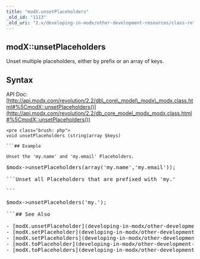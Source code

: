 ```yaml
---
title: "modX.unsetPlaceholders"
_old_id: "1113"
_old_uri: "2.x/developing-in-modx/other-development-resources/class-reference/modx/modx.unsetplaceholders"
---
```


## modX::unsetPlaceholders

Unset multiple placeholders, either by prefix or an array of keys.

## Syntax

API Doc: [http://api.modx.com/revolution/2.2/db\_core\_model\_modx\_modx.class.html#%5CmodX::unsetPlaceholders()](http://api.modx.com/revolution/2.2/db_core_model_modx_modx.class.html#%5CmodX::unsetPlaceholders())

```
<pre class="brush: php">
void unsetPlaceholders (string|array $keys)

```## Example

Unset the 'my.name' and 'my.email' Placeholders.

```
<pre class="brush: php">
$modx->unsetPlaceholders(array('my.name','my.email'));

```Unset all Placeholders that are prefixed with 'my.'

```
<pre class="brush: php">
$modx->unsetPlaceholders('my.');

```## See Also

- [modX.unsetPlaceholder](developing-in-modx/other-development-resources/class-reference/modx/modx.unsetplaceholder "modX.unsetPlaceholder")
- [modX.setPlaceholder](developing-in-modx/other-development-resources/class-reference/modx/modx.setplaceholder "modX.setPlaceholder")
- [modX.setPlaceholders](developing-in-modx/other-development-resources/class-reference/modx/modx.setplaceholders "modX.setPlaceholders")
- [modX.toPlaceholder](developing-in-modx/other-development-resources/class-reference/modx/modx.toplaceholder "modX.toPlaceholder")
- [modX.toPlaceholders](developing-in-modx/other-development-resources/class-reference/modx/modx.toplaceholders "modX.toPlaceholders")